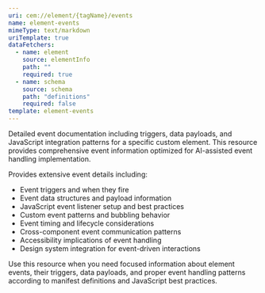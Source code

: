 ```yaml
---
uri: cem://element/{tagName}/events
name: element-events
mimeType: text/markdown
uriTemplate: true
dataFetchers:
  - name: element
    source: elementInfo
    path: ""
    required: true
  - name: schema
    source: schema
    path: "definitions"
    required: false
template: element-events
---
```


Detailed event documentation including triggers, data payloads, and JavaScript integration patterns for a specific custom element. This resource provides comprehensive event information optimized for AI-assisted event handling implementation.

Provides extensive event details including:
- Event triggers and when they fire
- Event data structures and payload information
- JavaScript event listener setup and best practices
- Custom event patterns and bubbling behavior
- Event timing and lifecycle considerations
- Cross-component event communication patterns
- Accessibility implications of event handling
- Design system integration for event-driven interactions

Use this resource when you need focused information about element events, their triggers, data payloads, and proper event handling patterns according to manifest definitions and JavaScript best practices.